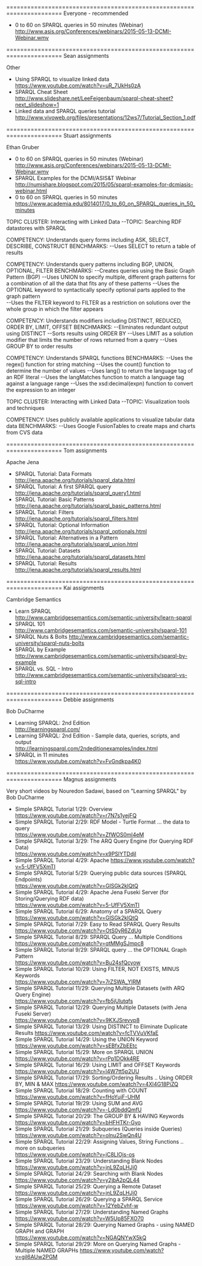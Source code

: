 ======================================================================
Everyone - recommended

*  0 to 60 on SPARQL queries in 50 minutes (Webinar)   
   http://www.asis.org/Conferences/webinars/2015-05-13-DCMI-Webinar.wmv

======================================================================
Sean assignments

Other
*  Using SPARQL to visualize linked data   
   https://www.youtube.com/watch?v=uR_7UkHs0zA
*  SPARQL Cheat Sheet  
   http://www.slideshare.net/LeeFeigenbaum/sparql-cheat-sheet?next_slideshow=1
*  Linked data and SPARQL queries tutorial 
   http://www.vivoweb.org/files/presentations/12ws7/Tutorial_Section_1.pdf

======================================================================
Stuart assignments

Ethan Gruber
*  0 to 60 on SPARQL queries in 50 minutes (Webinar)   
   http://www.asis.org/Conferences/webinars/2015-05-13-DCMI-Webinar.wmv
*  SPARQL Examples for the DCMI/ASIS&T Webinar 
   http://numishare.blogspot.com/2015/05/sparql-examples-for-dcmiasis-webinar.html
*  0 to 60 on SPARQL queries in 50 minutes 
   https://www.academia.edu/8014017/0_to_60_on_SPARQL_queries_in_50_minutes

TOPIC CLUSTER: Interacting with Linked Data 
--TOPIC: Searching RDF datastores with SPARQL

COMPETENCY: 
Understands query forms including ASK, SELECT, DESCRIBE, CONSTRUCT
  BENCHMARKS:
  --Uses SELECT to return a table of results

COMPETENCY: 
Understands query patterns including BGP, UNION, OPTIONAL, FILTER
  BENCHMARKS:
  --Creates queries using the Basic Graph Pattern (BGP)
  --Uses UNION to specify multiple, different graph patterns for a combination of all the data that fits any of these patterns
  --Uses the OPTIONAL keyword to syntactically specify optional parts applied to the graph pattern  
  --Uses the FILTER keyword to FILTER as a restriction on solutions over the whole group in which the filter appears

COMPETENCY: 
Understands modifiers including DISTINCT, REDUCED, ORDER BY, LIMIT, OFFSET
  BENCHMARKS:
  --Eliminates redundant output using DISTINCT
  --Sorts results using ORDER BY
  --Uses LIMIT as a solution modifier that limits the number of rows returned from a query
  --Uses GROUP BY to order results

COMPETENCY:
Understands SPARQL functions
  BENCHMARKS:
  --Uses the regex() function for string matching
  --Uses the count() function to determine the number of values
  --Uses lang() to return the language tag of an RDF literal
  --Uses the langMatches function to match a language tag against a language range
  --Uses the xsd:decimal(expn) function to convert the expression to an integer  
  
TOPIC CLUSTER: Interacting with Linked Data 
--TOPIC: Visualization tools and techniques 

COMPETENCY:
Uses publicly available applications to visualize tabular data data 
  BENCHMARKS:
  --Uses Google FusionTables to create maps and charts from CVS data

======================================================================
Tom assignments

Apache Jena
*  SPARQL Tutorial: Data Formats   
   http://jena.apache.org/tutorials/sparql_data.html
*  SPARQL Tutorial: A first SPARQL query   
   http://jena.apache.org/tutorials/sparql_query1.html
*  SPARQL Tutorial: Basic Patterns 
   http://jena.apache.org/tutorials/sparql_basic_patterns.html
*  SPARQL Tutorial: Filters    
   http://jena.apache.org/tutorials/sparql_filters.html
*  SPARQL Tutorial: Optional Information   
   http://jena.apache.org/tutorials/sparql_optionals.html
*  SPARQL Tutorial: Alternatives in a Pattern  
   http://jena.apache.org/tutorials/sparql_union.html
*  SPARQL Tutorial: Datasets   
   http://jena.apache.org/tutorials/sparql_datasets.html
*  SPARQL Tutorial: Results    
   http://jena.apache.org/tutorials/sparql_results.html

======================================================================
Kai assignments

Cambridge Semantics
*  Learn SPARQL    
   http://www.cambridgesemantics.com/semantic-university/learn-sparql
*  SPARQL 101  
   http://www.cambridgesemantics.com/semantic-university/sparql-101
*  SPARQL Nuts & Bolts 
   http://www.cambridgesemantics.com/semantic-university/sparql-nuts-bolts
*  SPARQL by Example   
   http://www.cambridgesemantics.com/semantic-university/sparql-by-example
*  SPARQL vs. SQL - Intro  
   http://www.cambridgesemantics.com/semantic-university/sparql-vs-sql-intro

======================================================================
Debbie assignments

Bob DuCharme
*  Learning SPARQL: 2nd Edition        
   http://learningsparql.com/
*  Learning SPARQL: 2nd Edition - Sample data, queries, scripts, and output    
   http://learningsparql.com/2ndeditionexamples/index.html
*  SPARQL in 11 minutes    
   https://www.youtube.com/watch?v=FvGndkpa4K0

======================================================================
Magnus assignments

Very short videos by Nouredon Sadawi, based on "Learning SPARQL" by Bob DuCharme
*  Simple SPARQL Tutorial 1/29: Overview   
   https://www.youtube.com/watch?v=r7N7s1yejFQ
*  Simple SPARQL Tutorial 2/29: RDF Model - Turtle Format ... the data to query    
   https://www.youtube.com/watch?v=ZfWOS0mI4eM
*  Simple SPARQL Tutorial 3/29: The ARQ Query Engine (for Querying RDF Data)   
   https://www.youtube.com/watch?v=x9PSlYTDdjI
*  Simple SPARQL Tutorial 4/29: Apache 
   https://www.youtube.com/watch?v=5-UfFV5XmTI
*  Simple SPARQL Tutorial 5/29: Querying public data sources (SPARQL Endpoints)    
   https://www.youtube.com/watch?v=GISGk2klQtQ
*  Simple SPARQL Tutorial 4/29: Apache Jena Fuseki Server (for Storing/Querying RDF data)  
   https://www.youtube.com/watch?v=5-UfFV5XmTI
*  Simple SPARQL Tutorial 6/29: Anatomy of a SPARQL Query  
   https://www.youtube.com/watch?v=GISGk2klQtQ
*  Simple SPARQL Tutorial 7/29: Easy to Read SPARQL Query Results  
   https://www.youtube.com/watch?v=OtS0yR6ZdUg
*  Simple SPARQL Tutorial 8/29: SPARQL Query ... Multiple Conditions   
   https://www.youtube.com/watch?v=qtMMgSJmpc8
*  Simple SPARQL Tutorial 9/29: SPARQL query ... the OPTIONAL Graph Pattern    
   https://www.youtube.com/watch?v=Bu24sfQcyow
*  Simple SPARQL Tutorial 10/29: Using FILTER, NOT EXISTS, MINUS Keywords  
   https://www.youtube.com/watch?v=7rZSWA_YIRM
*  Simple SPARQL Tutorial 11/29: Querying Multiple Datasets (with ARQ Query Engine)    
   https://www.youtube.com/watch?v=fb5jUlutqfs
*  Simple SPARQL Tutorial 12/29: Querying Multiple Datasets (with Jena Fuseki Server)  
   https://www.youtube.com/watch?v=9KXJSrevvp8
*  Simple SPARQL Tutorial 13/29: Using DISTINCT to Eliminate Duplicate Results 
   https://www.youtube.com/watch?v=fcTVVuVKfaE
*  Simple SPARQL Tutorial 14/29: Using the UNION Keyword   
   https://www.youtube.com/watch?v=sEBfxZbEEtc
*  Simple SPARQL Tutorial 15/29: More on SPARQL UNION  
   https://www.youtube.com/watch?v=rPp1DOkk4RE
*  Simple SPARQL Tutorial 16/29: Using LIMIT and OFFSET Keywords   
   https://www.youtube.com/watch?v=l4W7tt5p2UU
*  Simple SPARQL Tutorial 17/29: Sorting/Ordering Results .. Using ORDER BY, MIN & MAX 
   https://www.youtube.com/watch?v=4XI4G18PiZQ
*  Simple SPARQL Tutorial 18/29: Counting with COUNT   
   https://www.youtube.com/watch?v=fHoYujF-UHM
*  Simple SPARQL Tutorial 19/29: Using SUM and AVG 
   https://www.youtube.com/watch?v=-Ld0bddQmfU
*  Simple SPARQL Tutorial 20/29: The GROUP BY & HAVING Keywords    
   https://www.youtube.com/watch?v=bHFHTKr-Gyo
*  Simple SPARQL Tutorial 21/29: Subqueries (Queries inside Queries)   
   https://www.youtube.com/watch?v=olnu2SwQn4U
*  Simple SPARQL Tutorial 22/29: Assigning Values, String Functions .. more on subqueries  
   https://www.youtube.com/watch?v=jC8LIOjs-os
*  Simple SPARQL Tutorial 23/29: Understanding Blank Nodes 
   https://www.youtube.com/watch?v=jnL9ZqLHJj0
*  Simple SPARQL Tutorial 24/29: Searching with Blank Nodes    
   https://www.youtube.com/watch?v=y2jbA2pQL44
*  Simple SPARQL Tutorial 25/29: Querying a Remote Dataset 
   https://www.youtube.com/watch?v=jnL9ZqLHJj0
*  Simple SPARQL Tutorial 26/29: Querying a SPARQL Service 
   https://www.youtube.com/watch?v=12YebZvhf-w
*  Simple SPARQL Tutorial 27/29: Understanding Named Graphs    
   https://www.youtube.com/watch?v=W5Up85FXO70
*  Simple SPARQL Tutorial 28/29: Querying Named Graphs - using NAMED GRAPH and GRAPH   
   https://www.youtube.com/watch?v=NGAQNYwX5kQ
*  Simple SPARQL Tutorial 29/29: More on Querying Named Graphs - Multiple NAMED GRAPHs 
   https://www.youtube.com/watch?v=gil6AUw2PGM

